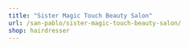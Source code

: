 ```yaml
---
title: "Sister Magic Touch Beauty Salon"
url: /san-pablo/sister-magic-touch-beauty-salon/
shop: hairdresser
---
```

